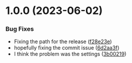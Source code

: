 # 1.0.0 (2023-06-02)


### Bug Fixes

* Fixing the path for the release ([f28e23e](https://github.com/klcodanr/mvn-semantic-release-issue-demo/commit/f28e23eea33f9b38b9f6676b0eb3e4048b3de2c3))
* hopefully fixing the commit issue ([6d2aa3f](https://github.com/klcodanr/mvn-semantic-release-issue-demo/commit/6d2aa3f52aee6411e29ed0e7141ef8cdb88b4c93))
* I think the problem was the settings ([3b00219](https://github.com/klcodanr/mvn-semantic-release-issue-demo/commit/3b0021933ef996cf446d72f87b830327bd99e295))
